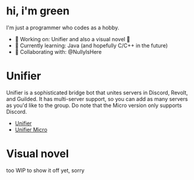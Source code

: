 # hi, i'm green
I'm just a programmer who codes as a hobby.

- 🔭 Working on: Unifier and also a visual novel 👀
- 🌱 Currently learning: Java (and hopefully C/C++ in the future)
- 🤝 Collaborating with: @NullyIsHere

# Unifier
Unifier is a sophisticated bridge bot that unites servers in Discord, Revolt, and Guilded. It has multi-server support, so you can add as many servers as you'd like to the group. Do note that the Micro version only supports Discord.

- [Unifier](https://github.com/UnifierHQ/unifier)
- [Unifier Micro](https://github.com/UnifierHQ/unifier-micro)

# Visual novel
too WIP to show it off yet, sorry
